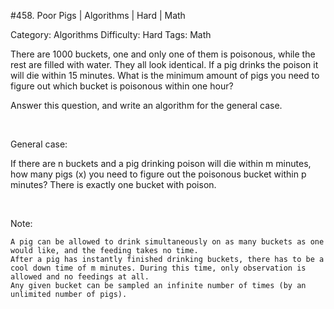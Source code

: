 #458. Poor Pigs | Algorithms | Hard | Math

Category: Algorithms
Difficulty: Hard
Tags: Math

There are 1000 buckets, one and only one of them is poisonous, while the rest are filled with water. They all look identical. If a pig drinks the poison it will die within 15 minutes. What is the minimum amount of pigs you need to figure out which bucket is poisonous within one hour?

Answer this question, and write an algorithm for the general case.

 

General case: 

If there are n buckets and a pig drinking poison will die within m minutes, how many pigs (x) you need to figure out the poisonous bucket within p minutes? There is exactly one bucket with poison.

 

Note:


	A pig can be allowed to drink simultaneously on as many buckets as one would like, and the feeding takes no time.
	After a pig has instantly finished drinking buckets, there has to be a cool down time of m minutes. During this time, only observation is allowed and no feedings at all.
	Any given bucket can be sampled an infinite number of times (by an unlimited number of pigs).

